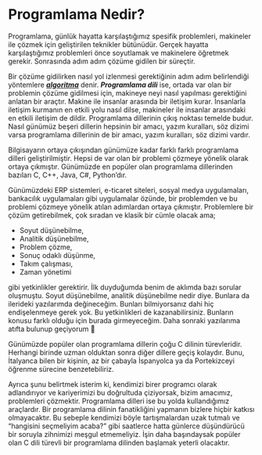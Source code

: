 # Programlama Nedir?

Programlama, günlük hayatta karşılaştığımız spesifik problemleri, makineler ile çözmek için geliştirilen teknikler bütünüdür. Gerçek hayatta karşılaştığımız problemleri önce soyutlamak ve makinelere öğretmek gerekir. Sonrasında adım adım çözüme gidilen bir süreçtir.

Bir çözüme gidilirken nasıl yol izlenmesi gerektiğinin adım adım belirlendiği yöntemlere ***[algoritma](https://www.notion.so/Algoritmalar-31972b3fb8e347dd9ebeff3bd9d36767)*** denir. ***Programlama dili*** ise, ortada var olan bir problemin çözüme gidilmesi için, makineye neyi nasıl yapılması gerektiğini anlatan bir araçtır. Makine ile insanlar arasında bir iletişim kurar. İnsanlarla iletişim kurmanın en etkili yolu nasıl dilse, makineler ile insanlar arasındaki en etkili iletişim de dildir. Programlama dillerinin çıkış noktası temelde budur. Nasıl günümüz beşeri dillerin hepsinin bir amacı, yazım kuralları, söz dizimi varsa programlama dillerinin de bir amacı, yazım kuralları, söz dizimi vardır. 

Bilgisayarın ortaya çıkışından günümüze kadar farklı farklı programlama dilleri geliştirilmiştir. Hepsi de var olan bir problemi çözmeye yönelik olarak ortaya çıkmıştır. Günümüzde en  popüler olan programlama dillerinden bazıları C, C++, Java, C#, Python’dır.

Günümüzdeki ERP sistemleri, e-ticaret siteleri, sosyal medya uygulamaları, bankacılık uygulamaları gibi uygulamalar özünde, bir problemden ve bu problemi çözmeye yönelik atılan adımlardan ortaya çıkmıştır. Problemlere bir çözüm getirebilmek, çok sıradan ve klasik bir cümle olacak ama;

- Soyut düşünebilme,
- Analitik düşünebilme,
- Problem çözme,
- Sonuç odaklı düşünme,
- Takım çalışması,
- Zaman yönetimi

gibi yetkinlikler gerektirir. İlk duyduğumda benim de aklımda bazı sorular oluşmuştu. Soyut düşünebilme, analitik düşünebilme nedir diye. Bunlara da ilerideki yazılarımda değineceğim. Bunları bilmiyorsanız dahi hiç endişelenmeye gerek yok. Bu yetkinlikleri de kazanabilirsiniz. Bunların konusu farklı olduğu için burada girmeyeceğim. Daha sonraki yazılarıma atıfta bulunup geçiyorum 🙂

Günümüzde popüler olan programlama dillerin çoğu C dilinin türevleridir. Herhangi birinde uzman olduktan sonra diğer dillere geçiş kolaydır. Bunu, İtalyanca bilen bir kişinin, az bir çabayla İspanyolca ya da Portekizceyi öğrenme sürecine benzetebiliriz.

Ayrıca şunu belirtmek isterim ki, kendimizi birer programcı olarak adlandırıyor ve kariyerimizi bu doğrultuda çiziyorsak, bizim amacımız, problemleri çözmektir. Programlama dilleri ise bu yolda kullandığımız araçlardır. Bir programlama dilinin fanatikliğini yapmanın bizlere hiçbir katkısı olmayacaktır. Bu sebeple kendimizi böyle tartışmalardan uzak tutmalı ve “hangisini seçmeliyim acaba?” gibi saatlerce hatta günlerce düşündürücü bir soruyla zihnimizi meşgul etmemeliyiz. İşin daha başındaysak popüler olan C dili türevli bir programlama dilinden başlamak yeterli olacaktır.